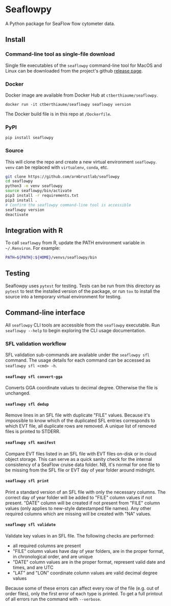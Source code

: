 # Seaflowpy

A Python package for SeaFlow flow cytometer data.

## Install

### Command-line tool as single-file download

Single file executables of the `seaflowpy` command-line tool
for MacOS and Linux can be downloaded from the project's github
[release page](https://github.com/armbrustlab/seaflowpy/releases).

### Docker

Docker image are available from Docker Hub at `ctberthiaume/seaflowpy`.

```
docker run -it ctberthiaume/seaflowpy seaflowpy version
```

The Docker build file is in this repo at `/Dockerfile`.

### PyPI

```
pip install seaflowpy
```

### Source

This will clone the repo and create a new virtual environment `seaflowpy`.
`venv` can be replaced with `virtualenv`, `conda`, etc.

```sh
git clone https://github.com/armbrustlab/seaflowpy
cd seaflowpy
python3 -m venv seaflowpy
source seaflowpy/bin/activate
pip3 install -r requirements.txt
pip3 install .
# Confirm the seaflowpy command-line tool is accessible
seaflowpy version
deactivate
```

## Integration with R

To call `seaflowpy` from R, update the PATH environment variable in
`~/.Renviron`. For example:

```sh
PATH=${PATH}:${HOME}/venvs/seaflowpy/bin
```

## Testing

Seaflowpy uses `pytest` for testing. Tests can be run from this directory as
`pytest` to test the installed version of the package, or run `tox` to install
the source into a temporary virtual environment for testing.

## Command-line interface

All `seaflowpy` CLI tools are accessible from the `seaflowpy` executable.
Run `seaflowpy --help` to begin exploring the CLI usage documentation.

### SFL validation workflow

SFL validation sub-commands are available under the `seaflowpy sfl` command.
The usage details for each command can be accessed as `seaflowpy sfl <cmd> -h`.

#### `seaflowpy sfl convert-gga`

Converts GGA coordinate values to decimal degree. Otherwise the file is
unchanged.

#### `seaflowpy sfl dedup`

Remove lines in an SFL file with duplicate "FILE" values.
Because it's impossible to know which of the duplicated SFL entries
corresponds to which EVT file, all duplicate rows are removed.
A unique list of removed files is printed to STDERR.

#### `seaflowpy sfl manifest`

Compare EVT files listed in an SFL file with EVT files on-disk
or in cloud object storage.
This can serve as a quick sanity check for the internal consistency of a
SeaFlow cruise data folder.
NB, it's normal for one file to be missing from the SFL file
or EVT day of year folder around midnight.

#### `seaflowpy sfl print`

Print a standard version of an SFL file with only the necessary columns.
The correct day of year folder will be added to "FILE" column values if not
present. "DATE" column will be created if not present from "FILE" column values
(only applies to new-style datestamped file names).
Any other required columns which are missing will be created with "NA" values.

#### `seaflowpy sfl validate`

Validate key values in an SFL file. The following checks are performed:

* all required columns are present
* "FILE" column values have day of year folders, are in the proper format,
in chronological order, and are unique
* "DATE" column values are in the proper format, represent valid date and times,
and are UTC
* "LAT" and "LON" coordinate column values are valid decimal degree values

Because some of these errors can affect every row of the file
(e.g. out of order files), only the first error of each type is printed.
To get a full printout of all errors run the command with `--verbose`.
